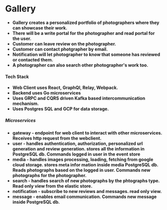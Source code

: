 # Gallery

- <b> Gallery creates a personalized portfolio of photographers where they can showcase their work.</b>
- <b> There will be a write portal for the photographer and read portal for the user.
- <b> Customer can leave review on the photographer.
- <b> Customer can contact photgrapher by email.
- <b> Notification will let photographer to know that someone has reviewed or contacted them.
- <b> A photographer can also search other photographer's work too. </b>

#### Tech Stack

- Web Client uses React, GraphQl, Relay, Webpack.
- Backend uses Go microservices
- Uses GRPC and CQRS driven Kafka based intercommunication mechanism.
- Uses Postgres SQL and GCP for data storage.

##### Microservices

- gateway - endpoint for web client to interact with other microservices. Receives http request from
  the webclient.
- user - handles authentication, authorization, personalized url generation and review generation.
  stores all the information in PostgreSQL db. Commands logged in user in the event store
- media - handles images processing, loading, fetching from google cloud storage. stores meta infor
  mation inside media PostgreSQL db. Reads photographs based on the logged in user.
  Commands new photographs for the photographer.
- search - handles search of new photographs by the phtographs type. Read only view from the elastic
  store.
- notification - subscribe to new reviews and messages. read only view.
- message - enables email communication. Commands new message inside PostgreSQL db.
